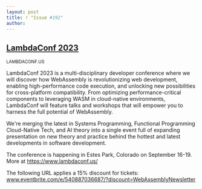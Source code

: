 ```yaml
---
layout: post
title: ! "Issue #192"
author: 
---
```


## [LambdaConf 2023](https://www.lambdaconf.us/)

<small>LAMBDACONF.US</small>

LambdaConf 2023 is a multi-disciplinary developer conference where we will discover how WebAssembly is revolutionizing web development, enabling high-performance code execution, and unlocking new possibilities for cross-platform compatibility. From optimizing performance-critical components to leveraging WASM in cloud-native environments, LambdaConf will feature talks and workshops that will empower you to harness the full potential of WebAssembly.

We're merging the latest in Systems Programming, Functional Programming Cloud-Native Tech, and AI theory into a single event full of expanding presentation on new theory and practice behind the hottest and latest developments in software development.

The conference is happening in Estes Park, Colorado on September 16-19. More at https://www.lambdaconf.us/

The following URL applies a 15% discount for tickets: www.eventbrite.com/e/540887036687/?discount=WebAssemblyNewsletter
